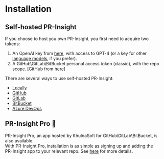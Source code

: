# Installation

## Self-hosted PR-Insight
If you choose to host you own PR-Insight, you first need to acquire two tokens:

1. An OpenAI key from [here](https://platform.openai.com/api-keys), with access to GPT-4 (or a key for other [language models](https://pr-insight-docs.khulnasoft.com/usage-guide/changing_a_model/), if you prefer).
2. A GitHub\GitLab\BitBucket personal access token (classic), with the repo scope. [GitHub from [here](https://github.com/settings/tokens)]

There are several ways to use self-hosted PR-Insight:

- [Locally](./locally.md)
- [GitHub](./github.md)
- [GitLab](./gitlab.md)
- [BitBucket](./bitbucket.md)
- [Azure DevOps](./azure.md)

## PR-Insight Pro 💎
PR-Insight Pro, an app hosted by KhulnaSoft for GitHub\GitLab\BitBucket, is also available. 
<br>
With PR-Insight Pro, installation is as simple as signing up and adding the PR-Insight app to your relevant repo. 
See [here](https://pr-insight-docs.khulnasoft.com/installation/pr_insight_pro/) for more details.